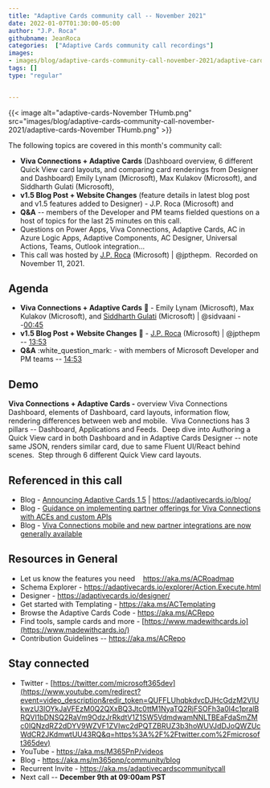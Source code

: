 ```yaml
---
title: "Adaptive Cards community call -- November 2021"
date: 2022-01-07T01:30:00-05:00
author: "J.P. Roca"
githubname: JeanRoca
categories:  ["Adaptive Cards community call recordings"]
images:
- images/blog/adaptive-cards-community-call-november-2021/adaptive-cards-November THumb.png
tags: []
type: "regular"


---
```

{{< image alt="adaptive-cards-November THumb.png" src="images/blog/adaptive-cards-community-call-november-2021/adaptive-cards-November THumb.png" >}}

The following topics are covered in this month's community call:

- **Viva
Connections + Adaptive Cards** (Dashboard overview, 6 different Quick
View card layouts, and comparing card renderings from Designer and
Dashboard) Emily Lynam (Microsoft), Max Kulakov (Microsoft), and
Siddharth Gulati (Microsoft), 
- **v1.5 Blog Post + Website Changes**
(feature details in latest blog post and v1.5 features added to
Designer) - J.P. Roca (Microsoft) and 
- **Q&A** -- members of the
Developer and PM teams fielded questions on a host of topics for the
last 25 minutes on this call.
- Questions on Power Apps, Viva
Connections, Adaptive Cards, AC in Azure Logic Apps, Adaptive
Components, AC Designer, Universal Actions, Teams, Outlook
integration...
- This call was hosted by [J.P.
Roca](http://twitter.com/jpthepm) (Microsoft) | \@jpthepm.  Recorded on
November 11, 2021.

## Agenda

-   **Viva Connections + Adaptive Cards** :handshake: - Emily Lynam
    (Microsoft), Max Kulakov (Microsoft), and [Siddharth
    Gulati](http://twitter.com/sidvaani) (Microsoft) | \@sidvaani
    --[00:45](https://youtu.be/_qDFDMUouxE?t=45)
-   **v1.5 Blog Post + Website Changes** :loudspeaker: - [J.P.
    Roca](http://twitter.com/jpthepm) (Microsoft) | \@jpthepm --
    [13:53](https://youtu.be/_qDFDMUouxE?t=833)
-   **Q&A** :white_question_mark: - with members of Microsoft Developer
    and PM teams -- [14:53](https://youtu.be/_qDFDMUouxE?t=873)

## Demo

**Viva Connections + Adaptive Cards -** overview Viva Connections
Dashboard, elements of Dashboard, card layouts, information flow,
rendering differences between web and mobile.  Viva Connections has 3
pillars -- Dashboard, Applications and Feeds.  Deep dive into Authoring
a Quick View card in both Dashboard and in Adaptive Cards Designer --
note same JSON, renders similar card, due to same Fluent UI/React behind
scenes.  Step through 6 different Quick View card layouts. 

## Referenced in this call

-   Blog - [Announcing Adaptive Cards
    1.5](https://adaptivecards.io/blog/2021/Announcing-1.5/) |
    <https://adaptivecards.io/blog/>
-   Blog - [Guidance on implementing partner offerings for Viva
    Connections with ACEs and custom
    APIs](https://devblogs.microsoft.com/microsoft365dev/guidance-on-implementing-partner-offerings-for-viva-connections-with-aces-and-custom-apis/) 
-   Blog - [Viva Connections mobile and new partner integrations are now
    generally
    available](https://techcommunity.microsoft.com/t5/microsoft-viva-blog/viva-connections-mobile-and-new-partner-integrations-are-now/ba-p/2932217) 

## Resources in General

-   Let us know the features you need    <https://aka.ms/ACRoadmap>
-   Schema Explorer
    - <https://adaptivecards.io/explorer/Action.Execute.html>
-   Designer - <https://adaptivecards.io/designer/> 
-   Get started with Templating - <https://aka.ms/ACTemplating>
-   Browse the Adaptive Cards Code - <https://aka.ms/ACRepo>
-   Find tools, sample cards and more
    - [https://www.madewithcards.io](https://www.madewithcards.io/)
-   Contribution Guidelines -- <https://aka.ms/ACRepo> 

## Stay connected

-   Twitter
    - [https://twitter.com/microsoft365dev](https://www.youtube.com/redirect?event=video_description&redir_token=QUFFLUhqbkdvcDJHcGdzM2VIUkwzU3lOYkJaVFEzM0Q2QXxBQ3Jtc0ttM1NyaTQ2RjFSOFh3a0l4c1pralBRQVI1bDNSQ2RaVm9OdzJrRkdtV1Z1SW5VdmdwamNNLTBEaFdaSmZMc0lQNzdRZ2dDYV9WZVF1ZVIwc2dPQTZBRUZ3b3hoWUVJdDJoQWZUcWdCR2JKdmwtUU43RQ&q=https%3A%2F%2Ftwitter.com%2Fmicrosoft365dev)​
-   YouTube - <https://aka.ms/M365PnP/videos>​
-   Blog - <https://aka.ms/m365pnp/community/blog>
-   Recurrent Invite - <https://aka.ms/adaptivecardscommunitycall>
-   Next call -- **December 9th at 09:00am PST**
